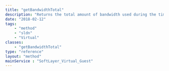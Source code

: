 ```yaml
---
title: "getBandwidthTotal"
description: "Returns the total amount of bandwidth used during the time specified for a computing instance. "
date: "2018-02-12"
tags:
    - "method"
    - "sldn"
    - "Virtual"
classes:
    - "getBandwidthTotal"
type: "reference"
layout: "method"
mainService : "SoftLayer_Virtual_Guest"
---
```

